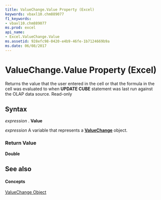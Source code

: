 ```yaml
---
title: ValueChange.Value Property (Excel)
keywords: vbaxl10.chm889077
f1_keywords:
- vbaxl10.chm889077
ms.prod: excel
api_name:
- Excel.ValueChange.Value
ms.assetid: 928efc98-0420-e4b9-46fe-1b7124669b9a
ms.date: 06/08/2017
---
```



# ValueChange.Value Property (Excel)

Returns the value that the user entered in the cell or that the formula in the cell was evaluated to when **UPDATE CUBE** statement was last run against the OLAP data source. Read-only


## Syntax

 _expression_ . **Value**

 _expression_ A variable that represents a **[ValueChange](valuechange-object-excel.md)** object.


### Return Value

 **Double**


## See also


#### Concepts


[ValueChange Object](valuechange-object-excel.md)

